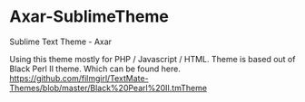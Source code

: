 Axar-SublimeTheme
=================

Sublime Text Theme - Axar


Using this theme mostly for PHP / Javascript / HTML. Theme is based out of Black Perl II theme. Which can be found here. 
https://github.com/filmgirl/TextMate-Themes/blob/master/Black%20Pearl%20II.tmTheme
